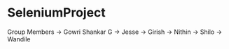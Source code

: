 # SeleniumProject
Group Members 
 -> Gowri Shankar G
 -> Jesse 
 -> Girish
 -> Nithin
 -> Shilo
 -> Wandile
